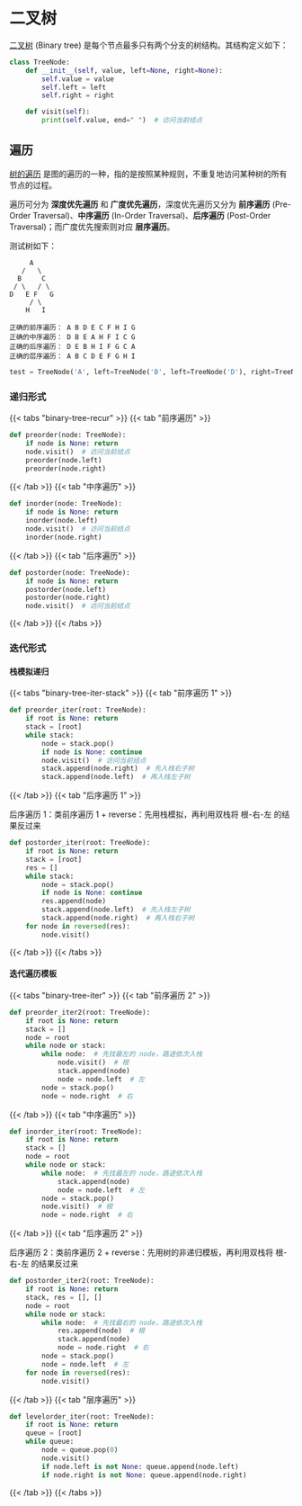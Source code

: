 # 二叉树

[二叉树](https://zh.wikipedia.org/wiki/%E4%BA%8C%E5%8F%89%E6%A0%91) (Binary tree) 是每个节点最多只有两个分支的树结构。其结构定义如下：

```python
class TreeNode:
    def __init__(self, value, left=None, right=None):
        self.value = value
        self.left = left
        self.right = right

    def visit(self):
        print(self.value, end=" ")  # 访问当前结点
```

## 遍历

[树的遍历](https://zh.wikipedia.org/wiki/%E6%A0%91%E7%9A%84%E9%81%8D%E5%8E%86) 是图的遍历的一种，指的是按照某种规则，不重复地访问某种树的所有节点的过程。

遍历可分为 **深度优先遍历** 和 **广度优先遍历**，深度优先遍历又分为 **前序遍历** (Pre-Order Traversal)、**中序遍历** (In-Order Traversal)、**后序遍历** (Post-Order Traversal)；而广度优先搜索则对应 **层序遍历**。

测试树如下：

```
     A
   /   \
  B     C
 / \   / \
D   E F   G
     / \
    H   I

正确的前序遍历： A B D E C F H I G
正确的中序遍历： D B E A H F I C G
正确的后序遍历： D E B H I F G C A
正确的层序遍历： A B C D E F G H I
```

```python
test = TreeNode('A', left=TreeNode('B', left=TreeNode('D'), right=TreeNode('E')),right=TreeNode('C', left=TreeNode('F', left=TreeNode('H'), right=TreeNode('I')), right=TreeNode('G')))
```

### 递归形式

{{< tabs "binary-tree-recur" >}}
{{< tab "前序遍历" >}}

```python
def preorder(node: TreeNode):
    if node is None: return
    node.visit()  # 访问当前结点
    preorder(node.left)
    preorder(node.right)
```

{{< /tab >}}
{{< tab "中序遍历" >}}

```python
def inorder(node: TreeNode):
    if node is None: return
    inorder(node.left)
    node.visit()  # 访问当前结点
    inorder(node.right)
```

{{< /tab >}}
{{< tab "后序遍历" >}}

```python
def postorder(node: TreeNode):
    if node is None: return
    postorder(node.left)
    postorder(node.right)
    node.visit()  # 访问当前结点
```

{{< /tab >}}
{{< /tabs >}}

### 迭代形式

#### 栈模拟递归

{{< tabs "binary-tree-iter-stack" >}}
{{< tab "前序遍历 1" >}}

```python
def preorder_iter(root: TreeNode):
    if root is None: return
    stack = [root]
    while stack:
        node = stack.pop()
        if node is None: continue
        node.visit()  # 访问当前结点
        stack.append(node.right)  # 先入栈右子树
        stack.append(node.left)  # 再入栈左子树
```

{{< /tab >}}
{{< tab "后序遍历 1" >}}

后序遍历 1：类前序遍历 1 + reverse：先用栈模拟，再利用双栈将 根-右-左 的结果反过来

```python
def postorder_iter(root: TreeNode):
    if root is None: return
    stack = [root]
    res = []
    while stack:
        node = stack.pop()
        if node is None: continue
        res.append(node)
        stack.append(node.left)  # 先入栈左子树
        stack.append(node.right)  # 再入栈右子树
    for node in reversed(res):
        node.visit()
```

{{< /tab >}}
{{< /tabs >}}

#### 迭代遍历模板

{{< tabs "binary-tree-iter" >}}
{{< tab "前序遍历 2" >}}

```python
def preorder_iter2(root: TreeNode):
    if root is None: return
    stack = []
    node = root
    while node or stack:
        while node:  # 先找最左的 node，路途依次入栈
            node.visit()  # 根
            stack.append(node)
            node = node.left  # 左
        node = stack.pop()
        node = node.right  # 右
```

{{< /tab >}}
{{< tab "中序遍历" >}}

```python
def inorder_iter(root: TreeNode):
    if root is None: return
    stack = []
    node = root
    while node or stack:
        while node:  # 先找最左的 node，路途依次入栈
            stack.append(node)
            node = node.left  # 左
        node = stack.pop()
        node.visit()  # 根
        node = node.right  # 右
```

{{< /tab >}}
{{< tab "后序遍历 2" >}}

后序遍历 2：类前序遍历 2 + reverse：先用树的非递归模板，再利用双栈将 根-右-左 的结果反过来

```python
def postorder_iter2(root: TreeNode):
    if root is None: return
    stack, res = [], []
    node = root
    while node or stack:
        while node:  # 先找最右的 node，路途依次入栈
            res.append(node)  # 根
            stack.append(node)
            node = node.right  # 右
        node = stack.pop()
        node = node.left  # 左
    for node in reversed(res):
        node.visit()
```

{{< /tab >}}
{{< tab "层序遍历" >}}

```python
def levelorder_iter(root: TreeNode):
    if root is None: return
    queue = [root]
    while queue:
        node = queue.pop(0)
        node.visit()
        if node.left is not None: queue.append(node.left)
        if node.right is not None: queue.append(node.right)
```

{{< /tab >}}
{{< /tabs >}}


